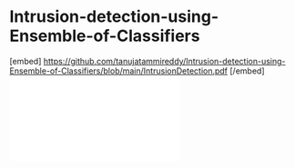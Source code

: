 # Intrusion-detection-using-Ensemble-of-Classifiers

[embed] https://github.com/tanujatammireddy/Intrusion-detection-using-Ensemble-of-Classifiers/blob/main/IntrusionDetection.pdf [/embed]
<embed src="IntrusionDetection.pdf" type="application/pdf">

